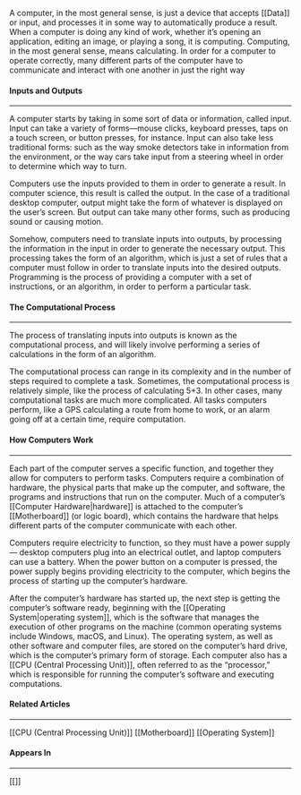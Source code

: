 A computer, in the most general sense, is just a device that accepts [[Data]] or input, and processes it in some way to automatically produce a result. When a computer is doing any kind of work, whether it’s opening an application, editing an image, or playing a song, it is computing. Computing, in the most general sense, means calculating. In order for a computer to operate correctly, many different parts of the computer have to communicate and interact with one another in just the right way
#### Inputs and Outputs
<hr>
A computer starts by taking in some sort of data or information, called input. Input can take a variety of forms—mouse clicks, keyboard presses, taps on a touch screen, or button presses, for instance. Input can also take less traditional forms: such as the way smoke detectors take in information from the environment, or the way cars take input from a steering wheel in order to determine which way to turn.

Computers use the inputs provided to them in order to generate a result. In computer science, this result is called the output. In the case of a traditional desktop computer, output might take the form of whatever is displayed on the user’s screen. But output can take many other forms, such as producing sound or causing motion.

Somehow, computers need to translate inputs into outputs, by processing the information in the input in order to generate the necessary output. This processing takes the form of an algorithm, which is just a set of rules that a computer must follow in order to translate inputs into the desired outputs. Programming is the process of providing a computer with a set of instructions, or an algorithm, in order to perform a particular task.

#### The Computational Process
<hr>
The process of translating inputs into outputs is known as the computational process, and will likely involve performing a series of calculations in the form of an algorithm.

The computational process can range in its complexity and in the number of steps required to complete a task. Sometimes, the computational process is relatively simple, like the process of calculating 5+3. In other cases, many computational tasks are much more complicated. All tasks computers perform, like a GPS calculating a route from home to work, or an alarm going off at a certain time, require computation.

#### How Computers Work
<hr>
Each part of the computer serves a specific function, and together they allow for computers to perform tasks. Computers require a combination of hardware, the physical parts that make up the computer, and software, the programs and instructions that run on the computer. Much of a computer’s [[Computer Hardware|hardware]] is attached to the computer’s [[Motherboard]] (or logic board), which contains the hardware that helps different parts of the computer communicate with each other.

Computers require electricity to function, so they must have a power supply— desktop computers plug into an electrical outlet, and laptop computers can use a battery. When the power button on a computer is pressed, the power supply begins providing electricity to the computer, which begins the process of starting up the computer’s hardware.

After the computer’s hardware has started up, the next step is getting the computer’s software ready, beginning with the [[Operating System|operating system]], which is the software that manages the execution of other programs on the machine (common operating systems include Windows, macOS, and Linux). The operating system, as well as other software and computer files, are stored on the computer’s hard drive, which is the computer’s primary form of storage. Each computer also has a [[CPU  (Central Processing Unit)]], often referred to as the “processor,” which is responsible for running the computer’s software and executing computations.

#### Related Articles
<hr>

[[CPU  (Central Processing Unit)]]
[[Motherboard]]
[[Operating System]]

#### Appears In
<hr>

[[]]